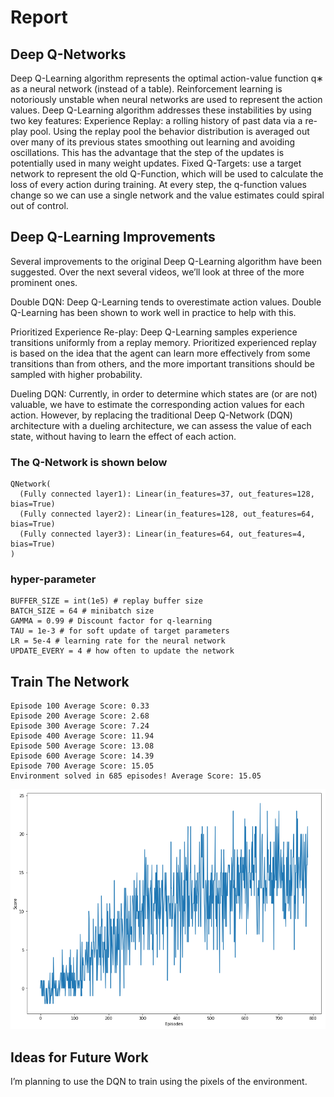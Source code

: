    # **Report**

## Deep Q-Networks

Deep Q-Learning algorithm represents the optimal action-value function q∗​ as a neural network (instead of a table).
Reinforcement learning is notoriously unstable when neural networks are used to represent the action values. Deep Q-Learning algorithm addresses these instabilities by using two key features:
Experience Replay: a rolling history of past data via a re-play pool. Using the replay pool the behavior distribution is averaged out over many of its previous states smoothing out learning and avoiding oscillations. This has the advantage that the step of the updates is potentially used in many weight updates.
Fixed Q-Targets: use a target network to represent the old Q-Function, which will be used to calculate the loss of every action during training. At every step, the q-function values change so we can use a single network and the value estimates could spiral out of control.


## Deep Q-Learning Improvements

Several improvements to the original Deep Q-Learning algorithm have been suggested. Over the next several videos, we’ll look at three of the more prominent ones.

Double DQN: Deep Q-Learning tends to overestimate action values. Double Q-Learning has been shown to work well in practice to help with this.

Prioritized Experience Re-play: Deep Q-Learning samples experience transitions uniformly from a replay memory. Prioritized experienced replay is based on the idea that the agent can learn more effectively from some transitions than from others, and the more important transitions should be sampled with higher probability.

Dueling DQN: Currently, in order to determine which states are (or are not) valuable, we have to estimate the corresponding action values for each action. However, by replacing the traditional Deep Q-Network (DQN) architecture with a dueling architecture, we can assess the value of each state, without having to learn the effect of each action.


### The Q-Network is shown below

    QNetwork(
      (Fully connected layer1): Linear(in_features=37, out_features=128, bias=True)
      (Fully connected layer2): Linear(in_features=128, out_features=64, bias=True)
      (Fully connected layer3): Linear(in_features=64, out_features=4, bias=True)
    ) 
### hyper-parameter

    BUFFER_SIZE = int(1e5) # replay buffer size
    BATCH_SIZE = 64 # minibatch size
    GAMMA = 0.99 # Discount factor for q-learning
    TAU = 1e-3 # for soft update of target parameters
    LR = 5e-4 # learning rate for the neural network
    UPDATE_EVERY = 4 # how often to update the network

## Train The Network
    Episode 100	Average Score: 0.33
    Episode 200	Average Score: 2.68
    Episode 300	Average Score: 7.24
    Episode 400	Average Score: 11.94
    Episode 500	Average Score: 13.08
    Episode 600	Average Score: 14.39
    Episode 700	Average Score: 15.05
    Environment solved in 685 episodes!	Average Score: 15.05  
![train_network](https://github.com/ebt15/Udacity-Project-Navigation-DRLND/blob/master/assets/network.png?raw=true)

## Ideas for Future Work

I’m planning to use the DQN to train using the pixels of the environment.
